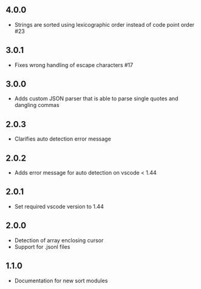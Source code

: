 <a name="4.0.0"></a>
## 4.0.0
* Strings are sorted using lexicographic order instead of code point order #23

<a name="3.0.1"></a>
## 3.0.1
* Fixes wrong handling of escape characters #17

<a name="3.0.0"></a>
## 3.0.0
* Adds custom JSON parser that is able to parse single quotes and dangling commas

<a name="2.0.3"></a>
## 2.0.3
* Clarifies auto detection error message

<a name="2.0.2"></a>
## 2.0.2
* Adds error message for auto detection on vscode < 1.44

<a name="2.0.1"></a>
## 2.0.1
* Set required vscode version to 1.44

<a name="2.0.0"></a>
## 2.0.0
* Detection of array enclosing cursor
* Support for .jsonl files

<a name="1.1.0"></a>
## 1.1.0
* Documentation for new sort modules
